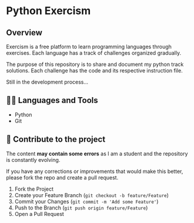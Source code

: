 # Python Exercism

## Overview

Exercism is a free platform to learn programming languages through exercises. Each language has a track of challenges organized gradually.

The purpose of this repository is to share and document my python track solutions. Each challenge has the code and its respective instruction file.

Still in the development process...

## :man_mechanic: Languages and Tools

- Python
- Git

## :triangular_flag_on_post: Contribute to the project

The content **may contain some errors** as I am a student and the repository is constantly evolving.

If you have any corrections or improvements that would make this better, please fork the repo and create a pull request.

1. Fork the Project
2. Create your Feature Branch (`git checkout -b feature/Feature`)
3. Commit your Changes (`git commit -m 'Add some Feature'`)
4. Push to the Branch (`git push origin feature/Feature`)
5. Open a Pull Request
